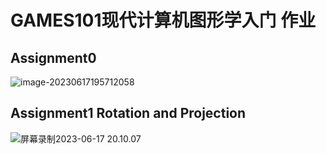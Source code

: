 # GAMES101现代计算机图形学入门 作业
## Assignment0 

![image-20230617195712058](http://rocyan.oss-cn-hangzhou.aliyuncs.com/notes/eroes6.png)

## Assignment1 Rotation and Projection

![屏幕录制2023-06-17 20.10.07](http://rocyan.oss-cn-hangzhou.aliyuncs.com/notes/hzca7w.gif)